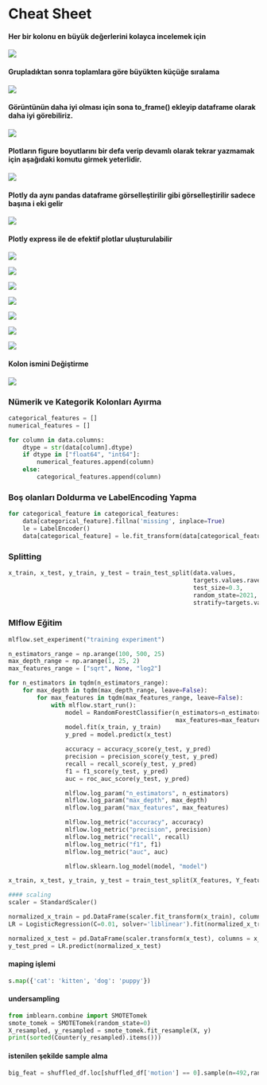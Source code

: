 # Cheat Sheet
#### Her bir kolonu en büyük değerlerini kolayca incelemek için
![](resim1.png)

####  Grupladıktan sonra toplamlara göre büyükten küçüğe sıralama
![](Screenshot_1.png)

#### Görüntünün daha iyi olması için sona to_frame() ekleyip dataframe olarak daha iyi görebiliriz.
![](Screenshot_2.png)

#### Plotların figure boyutlarını bir defa verip devamlı olarak tekrar yazmamak için aşağıdaki komutu girmek yeterlidir.
![](Screenshot_3.png)

#### Plotly da aynı pandas dataframe görselleştirilir gibi görselleştirilir sadece başına **i** eki gelir
![](Screenshot_5.png)

#### Plotly express ile de efektif plotlar uluşturulabilir
![](Screenshot_6.png)

![](Screenshot_8.png)

![](Screenshot_9.png)

![](Screenshot_10.png)

![](Screenshot_11.png)

![](Screenshot_12.png)

![](Screenshot_13.png)

#### Kolon ismini Değiştirme

![](Screenshot_14.png)

### Nümerik ve Kategorik Kolonları Ayırma

```python
categorical_features = []
numerical_features = []

for column in data.columns:
    dtype = str(data[column].dtype)
    if dtype in ["float64", "int64"]:
        numerical_features.append(column)
    else:
        categorical_features.append(column)
```

### Boş olanları Doldurma ve LabelEncoding Yapma

```python
for categorical_feature in categorical_features:
    data[categorical_feature].fillna('missing', inplace=True)
    le = LabelEncoder()
    data[categorical_feature] = le.fit_transform(data[categorical_feature])
```

### Splitting

```python
x_train, x_test, y_train, y_test = train_test_split(data.values,
                                                    targets.values.ravel(),
                                                    test_size=0.3,
                                                    random_state=2021,
                                                    stratify=targets.values)
```

### Mlflow Eğitim 

```python
mlflow.set_experiment("training experiment")

n_estimators_range = np.arange(100, 500, 25)
max_depth_range = np.arange(1, 25, 2)
max_features_range = ["sqrt", None, "log2"]

for n_estimators in tqdm(n_estimators_range):
    for max_depth in tqdm(max_depth_range, leave=False):
        for max_features in tqdm(max_features_range, leave=False):
            with mlflow.start_run():
                model = RandomForestClassifier(n_estimators=n_estimators, max_depth=max_depth,
                                               max_features=max_features, n_jobs=3)
                model.fit(x_train, y_train)
                y_pred = model.predict(x_test)

                accuracy = accuracy_score(y_test, y_pred)
                precision = precision_score(y_test, y_pred)
                recall = recall_score(y_test, y_pred)
                f1 = f1_score(y_test, y_pred)
                auc = roc_auc_score(y_test, y_pred)

                mlflow.log_param("n_estimators", n_estimators)
                mlflow.log_param("max_depth", max_depth)
                mlflow.log_param("max_features", max_features)

                mlflow.log_metric("accuracy", accuracy)
                mlflow.log_metric("precision", precision)
                mlflow.log_metric("recall", recall)
                mlflow.log_metric("f1", f1)
                mlflow.log_metric("auc", auc)

                mlflow.sklearn.log_model(model, "model")
```
```python
x_train, x_test, y_train, y_test = train_test_split(X_features, Y_feature, test_size=0.20, random_state=4)

#### scaling
scaler = StandardScaler()

normalized_x_train = pd.DataFrame(scaler.fit_transform(x_train), columns = x_train.columns)
LR = LogisticRegression(C=0.01, solver='liblinear').fit(normalized_x_train, y_train)

normalized_x_test = pd.DataFrame(scaler.transform(x_test), columns = x_test.columns)
y_test_pred = LR.predict(normalized_x_test)
```

#### maping işlemi

```python
s.map({'cat': 'kitten', 'dog': 'puppy'})
```

#### undersampling

```python
from imblearn.combine import SMOTETomek
smote_tomek = SMOTETomek(random_state=0)
X_resampled, y_resampled = smote_tomek.fit_resample(X, y)
print(sorted(Counter(y_resampled).items()))
```

#### istenilen şekilde sample alma

```python
big_feat = shuffled_df.loc[shuffled_df['motion'] == 0].sample(n=492,random_state=42)
```



